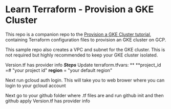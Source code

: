 # Learn Terraform - Provision a GKE Cluster

This repo is a companion repo to the [Provision a GKE Cluster tutorial](https://developer.hashicorp.com/terraform/tutorials/kubernetes/gke), containing Terraform configuration files to provision an GKE cluster on GCP.

This sample repo also creates a VPC and subnet for the GKE cluster. This is not
required but highly recommended to keep your GKE cluster isolated.

Version.tf has provider info
***Steps***
Update terraform.tfvars:
**    **project_id =#  "your project id"
    **region**     = "your default region"

Next run gcloud auth login. This will take you to web brower where you can login to your gcloud account

Next go to your github folder where .tf files are and run github init and then github apply
Version.tf has provider info
